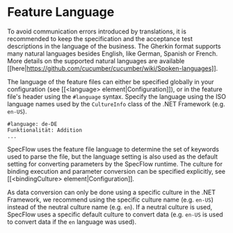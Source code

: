 # Feature Language

To avoid communication errors introduced by translations, it is recommended to keep the specification and the acceptance test descriptions in the language of the business. The Gherkin format supports many natural languages besides English, like German, Spanish or French. More details on the supported natural languages are available [[here|https://github.com/cucumber/cucumber/wiki/Spoken-languages]]. 

The language of the feature files can either be specified globally in your configuration (see [[&lt;language&gt; element|Configuration]]), or in the feature file's header using the `#language` syntax. Specify the language using the ISO language names used by the `CultureInfo` class of the .NET Framework (e.g. `en-US`). 

```
#language: de-DE
Funktionalität: Addition
...
```

SpecFlow uses the feature file language to determine the set of keywords used to parse the file, but the language setting is also used as the default setting for converting parameters by the SpecFlow runtime. The culture for binding execution and parameter conversion can be specified explicitly, see [[&lt;bindingCulture&gt; element|Configuration]].

As data conversion can only be done using a specific culture in the .NET Framework, we recommend using the specific culture name (e.g. `en-US`) instead of the neutral culture name (e.g. `en`). If a neutral culture is used, SpecFlow uses a specific default culture to convert data (e.g. `en-US` is used to convert data if the `en` language was used).